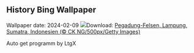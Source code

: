 ## History Bing Wallpaper
Wallpaper date: 2024-02-09
![](https://www.bing.com/th?id=OHR.PegadungRocks_DE-DE2295980114_UHD.jpg&w=1000)Download: [Pegadung-Felsen, Lampung, Sumatra, Indonesien (© CK NG/500px/Getty Images)](https://www.bing.com/th?id=OHR.PegadungRocks_DE-DE2295980114_UHD.jpg)

Auto get programm by LtgX
